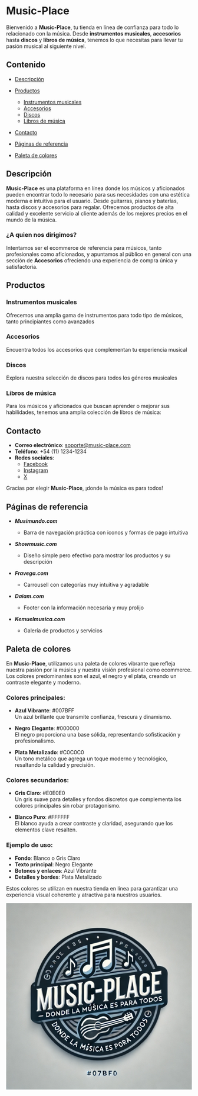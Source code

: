 

# Music-Place

Bienvenido a **Music-Place**, tu tienda en línea de confianza para todo lo relacionado con la música. Desde **instrumentos musicales**, **accesorios** hasta **discos** y **libros de música**, tenemos lo que necesitas para llevar tu pasión musical al siguiente nivel.

## Contenido

- [Descripción](#descripción)
- [Productos](#productos)
  - [Instrumentos musicales](#instrumentos-musicales)
  - [Accesorios](#accesorios)
  - [Discos](#discos)
  - [Libros de música](#libros-de-música)

- [Contacto](#contacto)
- [Páginas de referencia](#referencias)
- [Paleta de colores](#colores)


## Descripción

**Music-Place** es una plataforma en línea donde los músicos y aficionados pueden encontrar todo lo necesario para sus necesidades con una estética moderna e intuitiva para el usuario. Desde guitarras, pianos y baterías, hasta discos y accesorios para regalar. Ofrecemos productos de alta calidad y excelente servicio al cliente además de los mejores precios en el mundo de la música.



### ¿A quien nos dirigimos?
Intentamos ser el ecommerce de referencia para músicos, tanto profesionales como aficionados,
y apuntamos al público en general con una sección de **Accesorios** ofreciendo una experiencia de compra única y satisfactoria.

## Productos

### Instrumentos musicales

Ofrecemos una amplia gama de instrumentos para todo tipo de músicos, tanto principiantes como avanzados


### Accesorios

Encuentra todos los accesorios que complementan tu experiencia musical


### Discos

Explora nuestra selección de discos para todos los géneros musicales

### Libros de música

Para los músicos y aficionados que buscan aprender o mejorar sus habilidades, tenemos una amplia colección de libros de música:


## Contacto

- **Correo electrónico**: soporte@music-place.com
- **Teléfono**: +54 (11) 1234-1234
- **Redes sociales**:  
  - [Facebook](https://facebook.com/musicplace)  
  - [Instagram](https://instagram.com/musicplace)
  - [X](https://X.com/musicplace)

Gracias por elegir **Music-Place**, ¡donde la música es para todos!

## Páginas de referencia
- ***Musimundo.com***
    - Barra de navegación práctica con iconos y formas de pago intuitiva
     
- ***Showmusic.com***
    - Diseño simple pero efectivo para mostrar los productos y su descripción

- ***Fravega.com***
    - Carrousell con categorías muy intuitiva y agradable

- ***Daiam.com***
    - Footer con la información necesaria y muy prolijo
- ***Kemuelmusica.com***
    - Galería de productos y servicios

## Paleta de colores

En **Music-Place**, utilizamos una paleta de colores vibrante que refleja nuestra pasión por la música y nuestra visión profesional como ecommerce. Los colores predominantes son el azul, el negro y el plata, creando un contraste elegante y moderno.

### Colores principales:

- **Azul Vibrante**: #007BFF  
  Un azul brillante que transmite confianza, frescura y dinamismo.

- **Negro Elegante**: #000000  
  El negro proporciona una base sólida, representando sofisticación y profesionalismo.

- **Plata Metalizado**: #C0C0C0  
  Un tono metálico que agrega un toque moderno y tecnológico, resaltando la calidad y precisión.

### Colores secundarios:

- **Gris Claro**: #E0E0E0  
  Un gris suave para detalles y fondos discretos que complementa los colores principales sin robar protagonismo.

- **Blanco Puro**: #FFFFFF  
  El blanco ayuda a crear contraste y claridad, asegurando que los elementos clave resalten.

### Ejemplo de uso:

- **Fondo**: Blanco o Gris Claro
- **Texto principal**: Negro Elegante
- **Botones y enlaces**: Azul Vibrante
- **Detalles y bordes**: Plata Metalizado

Estos colores se utilizan en nuestra tienda en línea para garantizar una experiencia visual coherente y atractiva para nuestros usuarios.

![Logo](design/logo_Music-place_redondo.webp.webp)


